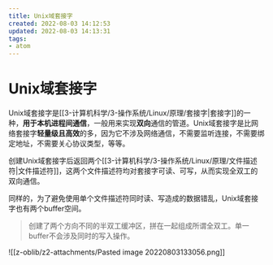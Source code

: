 ```yaml
---
title: Unix域套接字
created: 2022-08-03 14:12:53
updated: 2022-08-03 14:13:31
tags: 
- atom
---
```

# Unix域套接字

Unix域套接字是[[3-计算机科学/3-操作系统/Linux/原理/套接字|套接字]]的一种，**用于本机进程间通信**，一般用来实现**双向**通信的管道。Unix域套接字是比网络套接字**轻量级且高效**的多，因为它不涉及网络通信，不需要监听连接，不需要绑定地址，不需要关心协议类型，等等。

创建Unix域套接字后返回两个[[3-计算机科学/3-操作系统/Linux/原理/文件描述符|文件描述符]]，这两个文件描述符均对套接字可读、可写，从而实现全双工的双向通信。

同样的，为了避免使用单个文件描述符同时读、写造成的数据错乱，Unix域套接字也有两个buffer空间。

> 创建了两个方向不同的半双工缓冲区，拼在一起组成所谓全双工。单一buffer不会涉及同时的写入操作。

![[z-oblib/z2-attachments/Pasted image 20220803133056.png]]